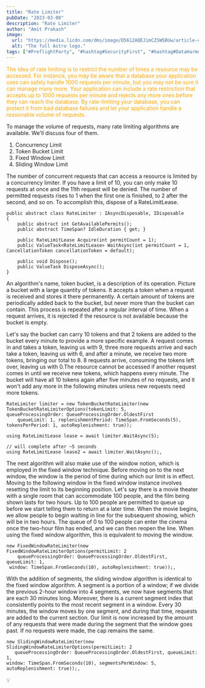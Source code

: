 ```yaml
---
title: "Rate Limiter"
pubDate: "2023-03-08"
description: "Rate Limiter"
author: "Amit Prakash"
image:
  url: "https://media.licdn.com/dms/image/D5612AQEJimCZSW5BUw/article-cover_image-shrink_423_752/0/1678260980657?e=1713398400&v=beta&t=oM6v1ZUvJzyGEAk_024ZYed-sBJ0G_RP9MfOr60Qpzw"
  alt: "The full Astro logo."
tags: ["#PreflightParty", "#hashtag#SecurityFirst", "#hashtag#DataHarmony", "#hashtag#NoMoreWebWalls"]
---
```


<span style="color:orange">The idea of rate limiting is to restrict the number of times a resource may be accessed. For instance, you may be aware that a database your application uses can safely handle 1000 requests per minute, but you may not be sure it can manage many more. Your application can include a rate restriction that accepts up to 1000 requests per minute and rejects any more ones before they can reach the database. By rate-limiting your database, you can protect it from bad database failures and let your application handle a reasonable volume of requests.</span>

To manage the volume of requests, many rate limiting algorithms are available. We'll discuss four of them.
1. Concurrency Limit
2. Token Bucket Limit
3. Fixed Window Limit
4. Sliding Window Limit

The number of concurrent requests that can access a resource is limited by a concurrency limiter. If you have a limit of 10, you can only make 10 requests at once and the 11th request will be denied. The number of permitted requests rises to 1 when the first one is finished, to 2 after the second, and so on. To accomplish this, dispose of  a RateLimitLease.

```
public abstract class RateLimiter : IAsyncDisposable, IDisposable
{
    public abstract int GetAvailablePermits();
    public abstract TimeSpan? IdleDuration { get; }

    public RateLimitLease Acquire(int permitCount = 1);
    public ValueTask<RateLimitLease> WaitAsync(int permitCount = 1, CancellationToken cancellationToken = default);

    public void Dispose();
    public ValueTask DisposeAsync();
}
```

An algorithm's name, token bucket, is a description of its operation. Picture a bucket with a large quantity of tokens. It accepts a token when a request is received and stores it there permanently. A certain amount of tokens are periodically added back to the bucket, but never more than the bucket can contain. This process is repeated after a regular interval of time. When a request arrives, it is rejected if the resource is not available because the bucket is empty.

Let's say the bucket can carry 10 tokens and that 2 tokens are added to the bucket every minute to provide a more specific example. A request comes in and takes a token, leaving us with 9, three more requests arrive and each take a token, leaving us with 6, and after a minute, we receive two more tokens, bringing our total to 8. 8 requests arrive, consuming the tokens left over, leaving us with 0.The resource cannot be accessed if another request comes in until we receive new tokens, which happens every minute. The bucket will have all 10 tokens again after five minutes of no requests, and it won't add any more in the following minutes unless new requests need more tokens.

```
RateLimiter limiter = new TokenBucketRateLimiter(new 
TokenBucketRateLimiterOptions(tokenLimit: 5, 
queueProcessingOrder: QueueProcessingOrder.OldestFirst
    queueLimit: 1, replenishmentPeriod: TimeSpan.FromSeconds(5), 
tokensPerPeriod: 1, autoReplenishment: true));

using RateLimitLease lease = await limiter.WaitAsync(5);

// will complete after ~5 seconds
using RateLimitLease lease2 = await limiter.WaitAsync();,
```

The next algorithm will also make use of the window notion, which is employed in the fixed window technique. Before moving on to the next window, the window is the period of time during which our limit is in effect. Moving to the following window in the fixed window instance involves resetting the limit to its beginning position. Let's say there is a movie theater with a single room that can accommodate 100 people, and the film being shown lasts for two hours. Up to 100 people are permitted to queue up before we start telling them to return at a later time. When the movie begins, we allow people to begin waiting in line for the subsequent showing, which will be in two hours. The queue of 0 to 100 people can enter the cinema once the two-hour film has ended, and we can then reopen the line. When using the fixed window algorithm, this is equivalent to moving the window.

```
new FixedWindowRateLimiter(new FixedWindowRateLimiterOptions(permitLimit: 2
    queueProcessingOrder: QueueProcessingOrder.OldestFirst, queueLimit: 1,
 window: TimeSpan.FromSeconds(10), autoReplenishment: true));,
 ```

 With the addition of segments, the sliding window algorithm is identical to the fixed window algorithm. A segment is a portion of a window; if we divide the previous 2-hour window into 4 segments, we now have segments that are each 30 minutes long. Moreover, there is a current segment index that consistently points to the most recent segment in a window. Every 30 minutes, the window moves by one segment, and during that time, requests are added to the current section. Our limit is now increased by the amount of any requests that were made during the segment that the window goes past. If no requests were made, the cap remains the same.

 ```
 new SlidingWindowRateLimiter(new SlidingWindowRateLimiterOptions(permitLimit: 2
    queueProcessingOrder: QueueProcessingOrder.OldestFirst, queueLimit: 1, 
window: TimeSpan.FromSeconds(10), segmentsPerWindow: 5, 
autoReplenishment: true));,
```
💡
